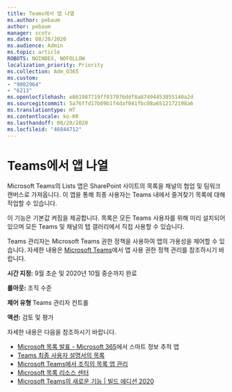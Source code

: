 ```yaml
---
title: Teams에서 앱 나열
ms.author: pebaum
author: pebaum
manager: scotv
ms.date: 08/20/2020
ms.audience: Admin
ms.topic: article
ROBOTS: NOINDEX, NOFOLLOW
localization_priority: Priority
ms.collection: Adm_O365
ms.custom:
- "9002964"
- "6213"
ms.openlocfilehash: e861987719ff037076ddf8a87494453855140a2d
ms.sourcegitcommit: 5a76ffd17b09b1f4daf041fbc08a6512172198a6
ms.translationtype: HT
ms.contentlocale: ko-KR
ms.lasthandoff: 08/20/2020
ms.locfileid: "46844712"
---
```

# <a name="lists-app-in-teams"></a>Teams에서 앱 나열

Microsoft Teams의 Lists 앱은 SharePoint 사이트의 목록을 채널의 협업 및 팀워크 캔버스로 가져옵니다. 이 앱을 통해 최종 사용자는 Teams 내에서 즐겨찾기 목록에 대해 작업할 수 있습니다.  

이 기능은 기본값 켜짐을 제공합니다. 목록은 모든 Teams 사용자를 위해 미리 설치되어 있으며 모든 Teams 및 채널의 탭 갤러리에서 직접 사용할 수 있습니다.  

Teams 관리자는 Microsoft Teams 권한 정책을 사용하여 앱의 가용성을 제어할 수 있습니다. 자세한 내용은 [Microsoft Teams](https://docs.microsoft.com/microsoftteams/teams-app-permission-policies)에서 앱 사용 권한 정책 관리를 참조하시기 바랍니다.

**시간 지정:** 9월 초순 및 2020년 10월 중순까지 완료  

**롤아웃:** 조직 수준  

**제어 유형** Teams 관리자 컨트롤  

**액션:** 검토 및 평가

자세한 내용은 다음을 참조하시기 바랍니다. 

- [Microsoft 목록 발표 - Microsoft 365](https://techcommunity.microsoft.com/t5/microsoft-365-blog/announcing-microsoft-lists-your-smart-information-tracking-app/ba-p/1372233)에서 스마트 정보 추적 앱
- [Teams 최종 사용자 설명서의 목록](https://support.microsoft.com/office/get-started-with-lists-in-microsoft-taeams-c971e46b-b36c-491b-9c35-efeddd0297db)
- [Microsoft Teams에서 조직의 목록 앱 관리](https://docs.microsoft.com/microsoftteams/manage-lists-app)
- [Microsoft 목록 리소스 센터](https://aka.ms/MSLists)
- [Microsoft Teams의 새로운 기능 | 빌드 에디션 2020](https://techcommunity.microsoft.com/t5/microsoft-teams-blog/what-s-new-in-microsoft-teams-build-edition-2020/ba-p/1394224)